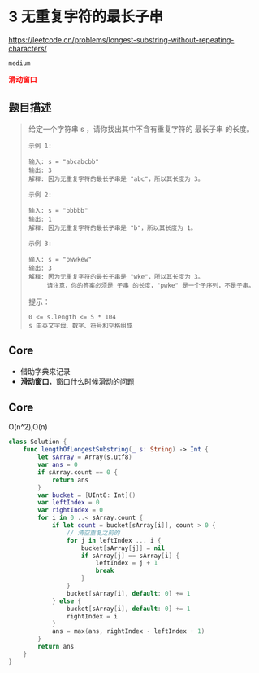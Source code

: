 # 3 无重复字符的最长子串

https://leetcode.cn/problems/longest-substring-without-repeating-characters/

`medium`

**<font color=red>滑动窗口</font>**

## 题目描述

> 给定一个字符串 s ，请你找出其中不含有重复字符的 最长子串 的长度。
>
>  
>
> ```
> 示例 1:
> 
> 输入: s = "abcabcbb"
> 输出: 3 
> 解释: 因为无重复字符的最长子串是 "abc"，所以其长度为 3。
> ```
>
> ```
> 示例 2:
> 
> 输入: s = "bbbbb"
> 输出: 1
> 解释: 因为无重复字符的最长子串是 "b"，所以其长度为 1。
> ```
>
> ```
> 示例 3:
> 
> 输入: s = "pwwkew"
> 输出: 3
> 解释: 因为无重复字符的最长子串是 "wke"，所以其长度为 3。
>      请注意，你的答案必须是 子串 的长度，"pwke" 是一个子序列，不是子串。
> ```
>
>
> 提示：
>
> ```
> 0 <= s.length <= 5 * 104
> s 由英文字母、数字、符号和空格组成
> ```



## Core

- 借助字典来记录
- **滑动窗口**，窗口什么时候滑动的问题

## Core

O(n^2),O(n)

```swift
class Solution {
    func lengthOfLongestSubstring(_ s: String) -> Int {
        let sArray = Array(s.utf8)
        var ans = 0
        if sArray.count == 0 {
            return ans
        }
        var bucket = [UInt8: Int]()
        var leftIndex = 0
        var rightIndex = 0
        for i in 0 ..< sArray.count {
            if let count = bucket[sArray[i]], count > 0 {
                // 清空重复之前的
                for j in leftIndex ... i {
                    bucket[sArray[j]] = nil
                    if sArray[j] == sArray[i] {
                        leftIndex = j + 1
                        break
                    }
                }
                bucket[sArray[i], default: 0] += 1
            } else {
                bucket[sArray[i], default: 0] += 1
                rightIndex = i
            }
            ans = max(ans, rightIndex - leftIndex + 1)
        }
        return ans
    }
}

```

